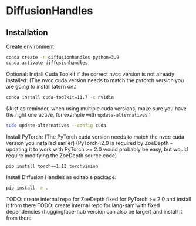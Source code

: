 # DiffusionHandles

## Installation

Create environment:
```bash
conda create -n diffusionhandles python=3.9
conda activate diffusionhandles
```

Optional: Install Cuda Toolkit if the correct nvcc version is not already installed:
(The nvcc cuda version needs to match the pytorch version you are going to install latern on.)
```bash
conda install cuda-toolkit=11.7 -c nvidia
```

(Just as reminder, when using multiple cuda versions, make sure you have the right one active, for example with `update-alternatives`:)
```bash
sudo update-alternatives --config cuda
```

Install PyTorch:
(The PyTorch cuda version needs to match the nvcc cuda version you installed earlier)
(PyTorch<2.0 is required by ZoeDepth - updating it to work with PyTorch >= 2.0 would probably be easy, but would require modifying the ZoeDepth source code)
```bash
pip install torch==1.13 torchvision
```

Install Diffusion Handles as editable package:
```bash
pip install -e .
```

TODO: create internal repo for ZoeDepth fixed for PyTorch >= 2.0 and install it from there
TODO: create internal repo for lang-sam with fixed dependencies (huggingface-hub version can also be larger) and install it from there
